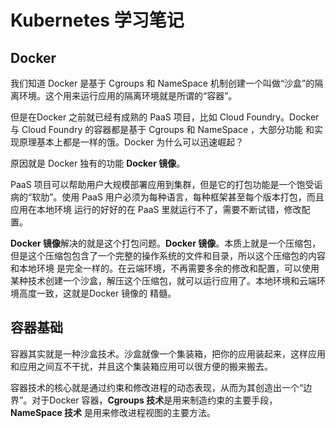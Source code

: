 # Kubernetes 学习笔记

## Docker
我们知道 Docker 是基于 Cgroups 和 NameSpace 机制创建一个叫做“沙盒”的隔离环境。这个用来运行应用的隔离环境就是所谓的“容器”。

但是在Docker 之前就已经有成熟的 PaaS 项目，比如 Cloud Foundry。Docker 与 Cloud Foundry 的容器都是基于 Cgroups 和 NameSpace ，大部分功能
和实现原理基本上都是一样的饿。Docker 为什么可以迅速崛起？

原因就是 Docker 独有的功能 **Docker 镜像**。

PaaS 项目可以帮助用户大规模部署应用到集群，但是它的打包功能是一个饱受诟病的“软肋”。使用 PaaS 用户必须为每种语言，每种框架甚至每个版本打包，而且应用在本地环境
运行的好好的在 PaaS 里就运行不了，需要不断试错，修改配置。

**Docker 镜像**解决的就是这个打包问题。**Docker 镜像**。本质上就是一个压缩包，但是这个压缩包包含了一个完整的操作系统的文件和目录，所以这个压缩包的内容和本地环境
是完全一样的。在云端环境，不再需要多余的修改和配置，可以使用某种技术创建一个沙盒，解压这个压缩包，就可以运行应用了。本地环境和云端环境高度一致，这就是Docker 镜像的
精髓。

## 容器基础
容器其实就是一种沙盒技术。沙盒就像一个集装箱，把你的应用装起来，这样应用和应用之间互不干扰，并且这个集装箱应用可以很方便的搬来搬去。

容器技术的核心就是通过约束和修改进程的动态表现，从而为其创造出一个“边界”。对于Docker 容器，**Cgroups 技术**是用来制造约束的主要手段，**NameSpace 技术**
是用来修改进程视图的主要方法。
